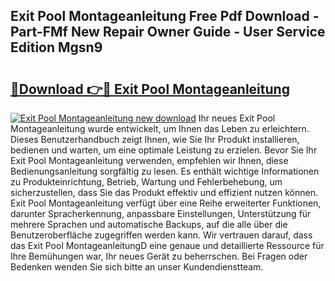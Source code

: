## Exit Pool Montageanleitung Free Pdf Download - Part-FMf New Repair Owner Guide - User Service Edition Mgsn9

# <h2><a href="http://df6dbg.blite.top/?on=Exit+Pool+Montageanleitung">🔗Download 👉🔴 Exit Pool Montageanleitung</a></h2>

[![Exit Pool Montageanleitung new download](https://i.imgur.com/lujVjoI.png)](http://df6dbg.blite.top/?on=Exit+Pool+Montageanleitung)
Ihr neues Exit Pool Montageanleitung wurde entwickelt, um Ihnen das Leben zu erleichtern. Dieses Benutzerhandbuch zeigt Ihnen, wie Sie Ihr Produkt installieren, bedienen und warten, um eine optimale Leistung zu erzielen. Bevor Sie Ihr Exit Pool Montageanleitung verwenden, empfehlen wir Ihnen, diese Bedienungsanleitung sorgfältig zu lesen. Es enthält wichtige Informationen zu Produkteinrichtung, Betrieb, Wartung und Fehlerbehebung, um sicherzustellen, dass Sie das Produkt effektiv und effizient nutzen können. Exit Pool Montageanleitung verfügt über eine Reihe erweiterter Funktionen, darunter Spracherkennung, anpassbare Einstellungen, Unterstützung für mehrere Sprachen und automatische Backups, auf die alle über die Benutzeroberfläche zugegriffen werden kann. Wir vertrauen darauf, dass das Exit Pool MontageanleitungD eine genaue und detaillierte Ressource für Ihre Bemühungen war, Ihr neues Gerät zu beherrschen. Bei Fragen oder Bedenken wenden Sie sich bitte an unser Kundendienstteam.
